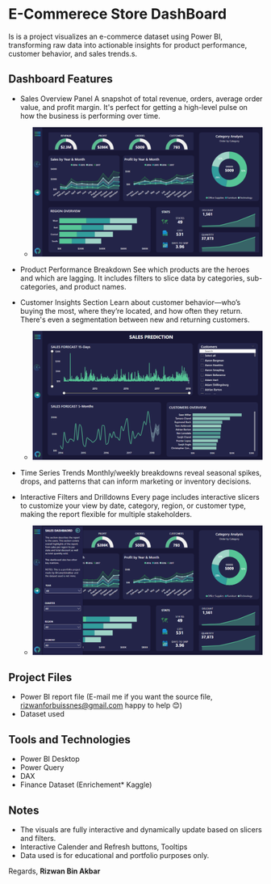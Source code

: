 # E-Commerece Store DashBoard
Is is a project visualizes an e-commerce dataset using Power BI, transforming raw data into actionable insights for product performance, customer behavior, and sales trends.s.
## Dashboard Features

- Sales Overview Panel
    A snapshot of total revenue, orders, average order value, and profit margin. It's perfect for getting a high-level pulse on how the business is performing over time.
  
  - ![Main Dashboard](docs/E-Commerce%20PG-1.png)

- Product Performance Breakdown
    See which products are the heroes and which are lagging. It includes filters to slice data by categories, sub-categories, and product names.

- Customer Insights Section
    Learn about customer behavior—who’s buying the most, where they’re located, and how often they return. There's even a segmentation between new and returning customers.

  - ![Detailed Insights](docs/E-Commerce%20PG-2.png)

- Time Series Trends
    Monthly/weekly breakdowns reveal seasonal spikes, drops, and patterns that can inform marketing or inventory decisions.

- Interactive Filters and Drilldowns
    Every page includes interactive slicers to customize your view by date, category, region, or customer type, making the report flexible for multiple stakeholders.

  - ![Interactive Slicers](docs/E-Commerece%20PG-1%20Slicer.png)
  
## Project Files

-  Power BI report file (E-mail me if you want the source file, rizwanforbuissnes@gmail.com happy to help 😊)
-  Dataset used

## Tools and Technologies

- Power BI Desktop
- Power Query
- DAX
- Finance Dataset (Enrichement* Kaggle)

## Notes

- The visuals are fully interactive and dynamically update based on slicers and filters.
- Interactive Calender and Refresh buttons, Tooltips
- Data used is for educational and portfolio purposes only.

Regards, **Rizwan Bin Akbar**
